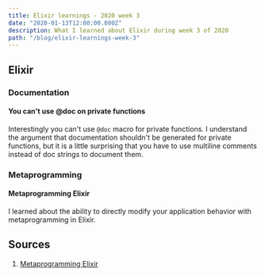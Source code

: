 ```yaml
---
title: Elixir learnings - 2020 week 3
date: "2020-01-13T12:00:00.000Z"
description: What I learned about Elixir during week 3 of 2020
path: "/blog/elixir-learnings-week-3"
---
```


## Elixir

### Documentation

#### You can't use @doc on private functions

Interestingly you can't use `@doc` macro for private functions. I understand the argument that documentation shouldn't be generated for private functions, but it is a little surprising that you have to use multiline comments instead of doc strings to document them.

### Metaprogramming

#### Metaprogramming Elixir

I learned about the ability to directly modify your application behavior with metaprogramming in Elixir.

## Sources

[metaprogramming]: https://pragprog.com/book/cmelixir/metaprogramming-elixir

1. [Metaprogramming Elixir][metaprogramming]
